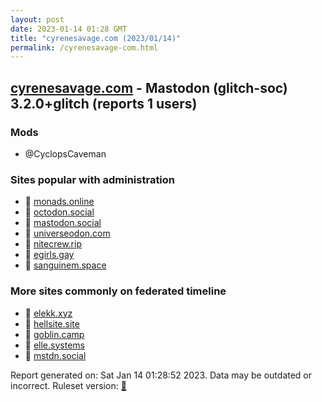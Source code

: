 ```yaml
---
layout: post
date: 2023-01-14 01:28 GMT
title: "cyrenesavage.com (2023/01/14)"
permalink: /cyrenesavage-com.html
---
```


## [cyrenesavage.com](https://cyrenesavage.com) - Mastodon (glitch-soc) 3.2.0+glitch (reports 1 users)

### Mods
 * @CyclopsCaveman

### Sites popular with administration

* 🐘 [monads.online](/monads-online.html)
* 🐘 [octodon.social](/octodon-social.html)
* 🐘 [mastodon.social](/mastodon-social.html)
* 🐘 [universeodon.com](/universeodon-com.html)
* 🐘 [nitecrew.rip](/nitecrew-rip.html)
* 🐘 [egirls.gay](/egirls-gay.html)
* 🐘 [sanguinem.space](/sanguinem-space.html)

### More sites commonly on federated timeline

* 🐘 [elekk.xyz](/elekk-xyz.html)
* 🐘 [hellsite.site](/hellsite-site.html)
* 🐘 [goblin.camp](/goblin-camp.html)
* 🐘 [elle.systems](/elle-systems.html)
* 🐘 [mstdn.social](/mstdn-social.html)

Report generated on: Sat Jan 14 01:28:52 2023. Data may be outdated or incorrect.
Ruleset version: [🧁](/version-cupcake)

